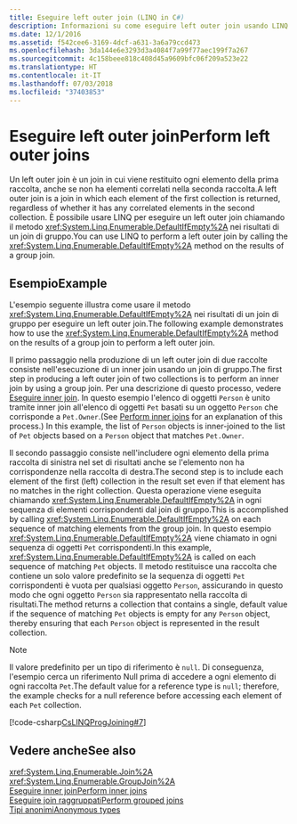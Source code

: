 ```yaml
---
title: Eseguire left outer join (LINQ in C#)
description: Informazioni su come eseguire left outer join usando LINQ in C#.
ms.date: 12/1/2016
ms.assetid: f542cee6-3169-4dcf-a631-3a6a79ccd473
ms.openlocfilehash: 3da144e6e3293d3a4084f7a99f77aec199f7a267
ms.sourcegitcommit: 4c158beee818c408d45a9609bfc06f209a523e22
ms.translationtype: HT
ms.contentlocale: it-IT
ms.lasthandoff: 07/03/2018
ms.locfileid: "37403853"
---
```

# <a name="perform-left-outer-joins"></a><span data-ttu-id="5d2b8-103">Eseguire left outer join</span><span class="sxs-lookup"><span data-stu-id="5d2b8-103">Perform left outer joins</span></span>

<span data-ttu-id="5d2b8-104">Un left outer join è un join in cui viene restituito ogni elemento della prima raccolta, anche se non ha elementi correlati nella seconda raccolta.</span><span class="sxs-lookup"><span data-stu-id="5d2b8-104">A left outer join is a join in which each element of the first collection is returned, regardless of whether it has any correlated elements in the second collection.</span></span> <span data-ttu-id="5d2b8-105">È possibile usare LINQ per eseguire un left outer join chiamando il metodo <xref:System.Linq.Enumerable.DefaultIfEmpty%2A> nei risultati di un join di gruppo.</span><span class="sxs-lookup"><span data-stu-id="5d2b8-105">You can use LINQ to perform a left outer join by calling the <xref:System.Linq.Enumerable.DefaultIfEmpty%2A> method on the results of a group join.</span></span>

## <a name="example"></a><span data-ttu-id="5d2b8-106">Esempio</span><span class="sxs-lookup"><span data-stu-id="5d2b8-106">Example</span></span>

<span data-ttu-id="5d2b8-107">L'esempio seguente illustra come usare il metodo <xref:System.Linq.Enumerable.DefaultIfEmpty%2A> nei risultati di un join di gruppo per eseguire un left outer join.</span><span class="sxs-lookup"><span data-stu-id="5d2b8-107">The following example demonstrates how to use the <xref:System.Linq.Enumerable.DefaultIfEmpty%2A> method on the results of a group join to perform a left outer join.</span></span>

<span data-ttu-id="5d2b8-108">Il primo passaggio nella produzione di un left outer join di due raccolte consiste nell'esecuzione di un inner join usando un join di gruppo.</span><span class="sxs-lookup"><span data-stu-id="5d2b8-108">The first step in producing a left outer join of two collections is to perform an inner join by using a group join.</span></span> <span data-ttu-id="5d2b8-109">Per una descrizione di questo processo, vedere [Eseguire inner join](perform-inner-joins.md). In questo esempio l'elenco di oggetti `Person` è unito tramite inner join all'elenco di oggetti `Pet` basati su un oggetto `Person` che corrisponde a `Pet.Owner`.</span><span class="sxs-lookup"><span data-stu-id="5d2b8-109">(See [Perform inner joins](perform-inner-joins.md) for an explanation of this process.) In this example, the list of `Person` objects is inner-joined to the list of `Pet` objects based on a `Person` object that matches `Pet.Owner`.</span></span>

<span data-ttu-id="5d2b8-110">Il secondo passaggio consiste nell'includere ogni elemento della prima raccolta di sinistra nel set di risultati anche se l'elemento non ha corrispondenze nella raccolta di destra.</span><span class="sxs-lookup"><span data-stu-id="5d2b8-110">The second step is to include each element of the first (left) collection in the result set even if that element has no matches in the right collection.</span></span> <span data-ttu-id="5d2b8-111">Questa operazione viene eseguita chiamando <xref:System.Linq.Enumerable.DefaultIfEmpty%2A> in ogni sequenza di elementi corrispondenti dal join di gruppo.</span><span class="sxs-lookup"><span data-stu-id="5d2b8-111">This is accomplished by calling <xref:System.Linq.Enumerable.DefaultIfEmpty%2A> on each sequence of matching elements from the group join.</span></span> <span data-ttu-id="5d2b8-112">In questo esempio <xref:System.Linq.Enumerable.DefaultIfEmpty%2A> viene chiamato in ogni sequenza di oggetti `Pet` corrispondenti.</span><span class="sxs-lookup"><span data-stu-id="5d2b8-112">In this example, <xref:System.Linq.Enumerable.DefaultIfEmpty%2A> is called on each sequence of matching `Pet` objects.</span></span> <span data-ttu-id="5d2b8-113">Il metodo restituisce una raccolta che contiene un solo valore predefinito se la sequenza di oggetti `Pet` corrispondenti è vuota per qualsiasi oggetto `Person`, assicurando in questo modo che ogni oggetto `Person` sia rappresentato nella raccolta di risultati.</span><span class="sxs-lookup"><span data-stu-id="5d2b8-113">The method returns a collection that contains a single, default value if the sequence of matching `Pet` objects is empty for any `Person` object, thereby ensuring that each `Person` object is represented in the result collection.</span></span>

> [!NOTE]
> <span data-ttu-id="5d2b8-114">Il valore predefinito per un tipo di riferimento è `null`. Di conseguenza, l'esempio cerca un riferimento Null prima di accedere a ogni elemento di ogni raccolta `Pet`.</span><span class="sxs-lookup"><span data-stu-id="5d2b8-114">The default value for a reference type is `null`; therefore, the example checks for a null reference before accessing each element of each `Pet` collection.</span></span>

[!code-csharp[CsLINQProgJoining#7](~/samples/snippets/csharp/concepts/linq/how-to-perform-left-outer-joins_1.cs)]

## <a name="see-also"></a><span data-ttu-id="5d2b8-115">Vedere anche</span><span class="sxs-lookup"><span data-stu-id="5d2b8-115">See also</span></span>

<xref:System.Linq.Enumerable.Join%2A>  
<xref:System.Linq.Enumerable.GroupJoin%2A>  
[<span data-ttu-id="5d2b8-116">Eseguire inner join</span><span class="sxs-lookup"><span data-stu-id="5d2b8-116">Perform inner joins</span></span>](perform-inner-joins.md)  
[<span data-ttu-id="5d2b8-117">Eseguire join raggruppati</span><span class="sxs-lookup"><span data-stu-id="5d2b8-117">Perform grouped joins</span></span>](perform-grouped-joins.md)  
[<span data-ttu-id="5d2b8-118">Tipi anonimi</span><span class="sxs-lookup"><span data-stu-id="5d2b8-118">Anonymous types</span></span>](../programming-guide/classes-and-structs/anonymous-types.md)  